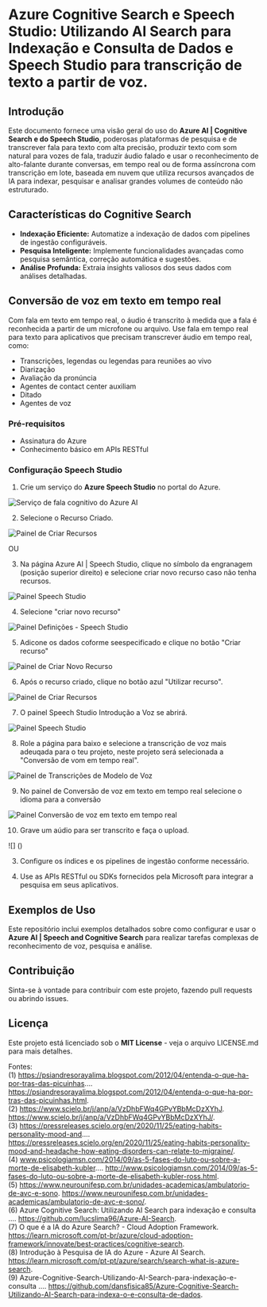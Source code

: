 # Azure Cognitive Search e Speech Studio: Utilizando AI Search para Indexação e Consulta de Dados e Speech Studio para transcrição de texto a partir de voz.

## Introdução
Este documento fornece uma visão geral do uso do **Azure AI | Cognitive Search e do Speech Studio**, poderosas plataformas de pesquisa e de transcrever fala para texto com alta precisão, produzir texto com som natural para vozes de fala, traduzir áudio falado e usar o reconhecimento de alto-falante durante conversas, em tempo real ou de forma assíncrona com transcrição em lote, baseada em nuvem que utiliza recursos avançados de IA para indexar, pesquisar e analisar grandes volumes de conteúdo não estruturado.

## Características do Cognitive Search
- **Indexação Eficiente:** Automatize a indexação de dados com pipelines de ingestão configuráveis.
- **Pesquisa Inteligente:** Implemente funcionalidades avançadas como pesquisa semântica, correção automática e sugestões.
- **Análise Profunda:** Extraia insights valiosos dos seus dados com análises detalhadas.

## Conversão de voz em texto em tempo real
Com fala em texto em tempo real, o áudio é transcrito à medida que a fala é reconhecida a partir de um microfone ou arquivo. Use fala em tempo real para texto para aplicativos que precisam transcrever áudio em tempo real, como:

- Transcrições, legendas ou legendas para reuniões ao vivo
- Diarização
- Avaliação da pronúncia
- Agentes de contact center auxiliam
- Ditado
- Agentes de voz

### Pré-requisitos
- Assinatura do Azure
- Conhecimento básico em APIs RESTful

### Configuração Speech Studio
1. Crie um serviço do **Azure Speech Studio** no portal do Azure.

![Serviço de fala cognitivo do Azure AI](inputs/image/painel-SpeechCognitiveServices-AzureAI-SpeechStudio-MS.png)

2. Selecione o Recurso Criado.

![Painel de Criar Recursos](inputs\image\Painel-Recurso-Criar_Recurso_Voz.png)

OU

3. Na página Azure AI | Speech Studio, clique no símbolo da engranagem (posição superior direito) e selecione criar novo recurso caso não tenha recursos.

![Painel Speech Studio](inputs\image\painel-AzureAI-SpeechStudio-MS.png)

4. Selecione "criar novo recurso"

![Painel Definições - Speech Studio](inputs\image\Painel-Definicoes.png)

5. Adicone os dados coforme seespecificado e clique no botão "Criar recurso"

![Painel de Criar Novo Recurso](inputs\image\Painel-Recurso-Criar_Recurso_Voz.png)

6. Após o recurso criado, clique no botão azul "Utilizar recurso".

![Painel de Criar Recursos](inputs\image\Painel-Recurso2-Criar_Recurso_Voz.png)

7. O painel Speech Studio Introdução a Voz se abrirá.

![Painel Speech Studio](inputs\image\painel-AzureAI-SpeechStudio-MS.png)

8. Role a página para baixo e selecione a transcrição de voz mais adeuqada para o teu projeto, neste projeto será selecionada a "Conversão de vom em tempo real". 

![Painel de Transcrições de Modelo de Voz](inputs\image\painel-transcricoesModeloDeVoz-SpeechStudio-MS.png)

9. No painel de Conversão de voz em texto em tempo real selecione o idioma para a conversão

![Painel Conversão de voz em texto em tempo real](inputs\image\painel-conversaoVozTextoTempoReal-SpeechStudio-MS.png)

10. Grave um aúdio para ser transcrito e faça o upload.

![]
()

3. Configure os índices e os pipelines de ingestão conforme necessário.

4. Use as APIs RESTful ou SDKs fornecidos pela Microsoft para integrar a pesquisa em seus aplicativos.

## Exemplos de Uso
Este repositório inclui exemplos detalhados sobre como configurar e usar o **Azure AI | Speech and Cognitive Search** para realizar tarefas complexas de reconhecimento de voz, pesquisa e análise.

## Contribuição
Sinta-se à vontade para contribuir com este projeto, fazendo pull requests ou abrindo issues.

## Licença 
Este projeto está licenciado sob o **MIT License** - veja o arquivo LICENSE.md para mais detalhes.

Fontes: <br>
(1) https://psiandresorayalima.blogspot.com/2012/04/entenda-o-que-ha-por-tras-das-picuinhas.... https://psiandresorayalima.blogspot.com/2012/04/entenda-o-que-ha-por-tras-das-picuinhas.html. <br>
(2) https://www.scielo.br/j/anp/a/VzDhbFWq4GPvYBbMcDzXYhJ. https://www.scielo.br/j/anp/a/VzDhbFWq4GPvYBbMcDzXYhJ/. <br>
(3) https://pressreleases.scielo.org/en/2020/11/25/eating-habits-personality-mood-and.... https://pressreleases.scielo.org/en/2020/11/25/eating-habits-personality-mood-and-headache-how-eating-disorders-can-relate-to-migraine/. <br>
(4) www.psicologiamsn.com/2014/09/as-5-fases-do-luto-ou-sobre-a-morte-de-elisabeth-kubler.... http://www.psicologiamsn.com/2014/09/as-5-fases-do-luto-ou-sobre-a-morte-de-elisabeth-kubler-ross.html. <br>
(5) https://www.neurounifesp.com.br/unidades-academicas/ambulatorio-de-avc-e-sono. https://www.neurounifesp.com.br/unidades-academicas/ambulatorio-de-avc-e-sono/. <br>
(6) Azure Cognitive Search: Utilizando AI Search para indexação e consulta .... https://github.com/lucslima96/Azure-AI-Search. <br>
(7) O que é a IA do Azure Search? - Cloud Adoption Framework. https://learn.microsoft.com/pt-br/azure/cloud-adoption-framework/innovate/best-practices/cognitive-search. <br>
(8) Introdução à Pesquisa de IA do Azure - Azure AI Search. https://learn.microsoft.com/pt-pt/azure/search/search-what-is-azure-search. <br>
(9) Azure-Cognitive-Search-Utilizando-AI-Search-para-indexação-e-consulta .... https://github.com/dansfisica85/Azure-Cognitive-Search-Utilizando-AI-Search-para-indexa-o-e-consulta-de-dados. <br>
